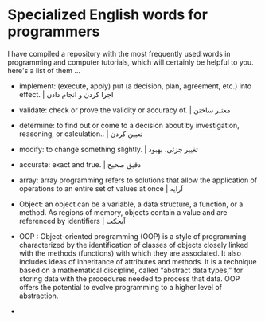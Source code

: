 # Specialized English words for programmers
I have compiled a repository with the most frequently used words in programming and computer tutorials, which will certainly be helpful to you.
here's a list of them ...

- implement: (execute, apply) put (a decision, plan, agreement, etc.) into effect. | اجرا کردن و انجام دادن
- validate: check or prove the validity or accuracy of. |  معتبر ساختن
- determine: to find out or come to a decision about by investigation, reasoning, or calculation.. | تعیین کردن
- modify: to change something slightly. | تغییر جزئی، بهبود
- accurate: exact and true. | دقیق صحیح
- array: array programming refers to solutions that allow the application of operations to an entire set of values at once | آرایه
- Object: an object can be a variable, a data structure, a function, or a method. As regions of memory, objects contain a value and are referenced by identifiers | آبجکت

- OOP : Object-oriented programming (OOP) is a style of programming characterized by the identification of classes of objects closely linked with the methods (functions) with which they are associated. It also includes ideas of inheritance of attributes and methods. It is a technique based on a mathematical discipline, called “abstract data types,” for storing data with the procedures needed to process that data. OOP offers the potential to evolve programming to a higher level of abstraction.

- 
